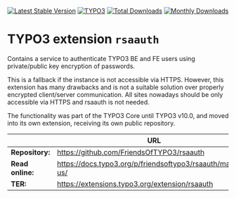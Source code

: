 [![Latest Stable Version](https://poser.pugx.org/friendsoftypo3/rsaauth/v/stable.svg)](https://extensions.typo3.org/extension/rsaauth/)
[![TYPO3](https://img.shields.io/badge/TYPO3-10-orange.svg?style=flat-square)](https://get.typo3.org/version/10)
[![Total Downloads](https://poser.pugx.org/friendsoftypo3/rsaauth/d/total.svg)](https://packagist.org/packages/friendsoftypo3/rsaauth)
[![Monthly Downloads](https://poser.pugx.org/friendsoftypo3/rsaauth/d/monthly)](https://packagist.org/packages/friendsoftypo3/rsaauth)

# TYPO3 extension `rsaauth`

Contains a service to authenticate TYPO3 BE and FE users using private/public
key encryption of passwords.

This is a fallback if the instance is not accessible via HTTPS. However, this
extension has many drawbacks and is not a suitable solution over properly
encrypted client/server communication. All sites nowadays should be only
accessible via HTTPS and rsaauth is not needed.

The functionality was part of the TYPO3 Core until TYPO3 v10.0, and moved into
its own extension, receiving its own public repository.

|                  | URL                                                          |
|------------------|--------------------------------------------------------------|
| **Repository:**  | https://github.com/FriendsOfTYPO3/rsaauth                    |
| **Read online:** | https://docs.typo3.org/p/friendsoftypo3/rsaauth/main/en-us/  |
| **TER:**         | https://extensions.typo3.org/extension/rsaauth               |
